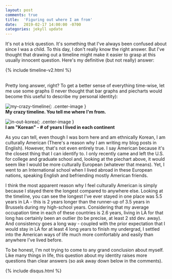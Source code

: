 ```yaml
---
layout: post
comments: true
title:  'Figuring out where I am from'
date:   2019-02-17 14:00:00 -0700
categories: jekyll update
---
```

<!-- <link rel="stylesheet" href="/assets/css/styles.css"> -->
<style>
{% include timeline-v2.css %}
{% include blogposts.css %}
</style>

It's not a trick question. It's something that I've always been confused about since I was a child. To this day, I don't really know the right answer. But I've thought that drawing out a timeline might make it easier to grasp at this usually innocent question. Here's my definitive (but not really) answer:

{% include timeline-v2.html %}

<br>
Pretty long answer, right? To get a better sense of everything time-wise, let me use some graphs (I never thought that bar graphs and piecharts would become this useful to describe my personal identity):

![my-crazy-timeline](/images/02-17-19/timeline.png){: .center-image }
<br><b>My crazy timeline. You tell me where I'm from.</b>

![in-out-korea](/images/02-17-19/in-out-korea.png){: .center-image }
<br><b>I am "Korean" - # of years I lived in each continent</b>

As you can tell, even though I was born here and am ethnically Korean, I am culturally American (There's a reason why I am writing my blog posts in English). However, that's not even entirely true. I say American because it's the closest thing that I can identify to. I only recently came and left the U.S. for college and graduate school and, looking at the piechart above, it would seem like I would be more culturally European (whatever that means). Yet, I went to an International school when I lived abroad in these European nations, speaking English and befriending mostly American friends.

I think the most apparent reason why I feel culturally American is simply because I stayed there the longest compared to anywhere else. Looking at the timeline, you can see the longest I've ever stayed in one place was 5.5 years in LA - this is 2 years longer than the runner-up of 3.5 years in Brussels during my high-school years. Considering that my average occupation time in each of these countries is 2.6 years, living in LA for that long has certainly been an outlier (to be precise, at least 2 std dev. away). And consistency goes a long way - coupled with the prior expectation that I would stay in LA for at least 4 long years to finish my undergrad, I settled into the American ways of life much more comfortably and easily than anywhere I've lived before.

To be honest, I'm not trying to come to any grand conclusion about myself. Like many things in life, this question about my identity raises more questions than clear answers (so ask away down below in the comments).


{% include disqus.html %}
